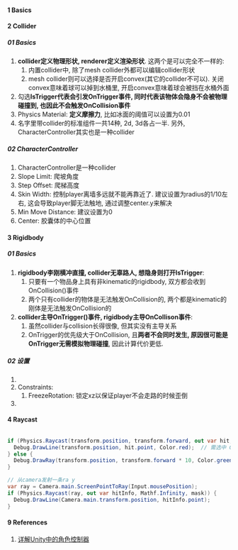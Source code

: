 



#### 1  Basics



#### 2 Collider

##### 01 Basics

1. **collider定义物理形状, renderer定义渲染形状**. 这两个是可以完全不一样的:
   1. 内置collider中, 除了mesh collider外都可以编辑collider形状
   2. mesh collider则可以选择是否开启convex(其它的collider不可以). 关闭convex意味着球可以掉到水桶里, 开启convex意味着球会被挡在水桶外面
2. 勾选**IsTrigger代表会引发OnTrigger事件, 同时代表该物体会隐身不会被物理碰撞到, 也因此不会触发OnCollision事件**
3. Physics Material: **定义摩擦力**, 比如冰面的阈值可以设置为0.01
4. 名字里带collider的标准组件一共14种, 2d, 3d各占一半. 另外, CharacterController其实也是一种collider



##### 02 CharacterController

1. CharacterController是一种collider
2. Slope Limit: 爬坡角度
3. Step Offset: 爬梯高度
4. Skin Width: 控制player离墙多远就不能再靠近了. 建议设置为radius的1/10左右, 这会导致player脚无法触地, 通过调整center.y来解决
5. Min Move Distance: 建议设置为0
6. Center: 胶囊体的中心位置



#### 3 Rigidbody

##### 01 Basics

1. **rigidbody李刚横冲直撞, collider无辜路人, 想隐身则打开IsTrigger**:
   1. 只要有一个物品身上具有非kinematic的rigidbody, 双方都会收到OnCollision()事件
   2. 两个只有collider的物体是无法触发OnCollision的, 两个都是kinematic的刚体是无法触发OnCollision的
2. **collider主导OnTrigger()事件, rigidbody主导OnCollison事件**:
   1. 虽然collider与collision长得很像, 但其实没有主导关系
   2. OnTrigger的优先级大于OnCollision, 且**两者不会同时发生, 原因很可能是OnTrigger无需模拟物理碰撞**, 因此计算代价更低.



##### 02 设置

1. 
2. Constraints:
   1. FreezeRotation: 锁定xz以保证player不会走路的时候歪倒
3. 



#### 4 Raycast

```c#

if (Physics.Raycast(transform.position, transform.forward, out var hit, maxDistance, layerMask)) {
  Debug.DrawLine(transform.position, hit.point, Color.red);  // 需选中 Gizmos 按钮
} else {
  Debug.DrawRay(transform.position, transform.forward * 10, Color.green);
}

// 从camera发射一条ra y
var ray = Camera.main.ScreenPointToRay(Input.mousePosition);
if (Physics.Raycast(ray, out var hitInfo, Mathf.Infinity, mask)) {
  Debug.DrawLine(Camera.main.transform.position, hitInfo.point);
}

```





#### 9 References

1. [详解Unity中的角色控制器](https://blog.csdn.net/weixin_43147385/article/details/126566920)